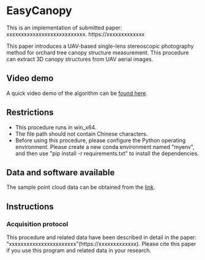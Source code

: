 # EasyCanopy
This is an implementation of submitted paper:  
xxxxxxxxxxxxxxxxxxxxxxxxxxx. https://xxxxxxxxxxxxx
 
This paper introduces a UAV-based single-lens stereoscopic photography method for orchard tree canopy structure measurement. This procedure can extract 3D canopy structures from UAV aerial images.

## Video demo
A quick video demo of the algorithm can be [found here](https://youtu.be/A-MN9hlXiQ4).

## Restrictions
- This procedure runs in win_x64.
- The file path should not contain Chinese characters.
- Before using this procedure, please configure the Python operating environment. Please create a new conda environment named "myenv", and then use "pip install -r requirements.txt" to install the dependencies.

## Data and software available
The sample point cloud data can be obtained from the [link](https://xxxxxx).

## Instructions
### Acquisition protocol
This procedure and related data have been described in detail in the paper: "xxxxxxxxxxxxxxxxxxxxxxx”(https://xxxxxxxxxxxxx). Please cite this paper if you use this program and related data in your research.
